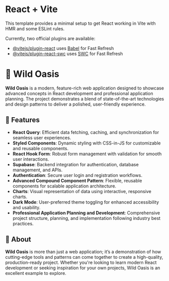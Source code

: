 # React + Vite

This template provides a minimal setup to get React working in Vite with HMR and some ESLint rules.

Currently, two official plugins are available:

- [@vitejs/plugin-react](https://github.com/vitejs/vite-plugin-react/blob/main/packages/plugin-react/README.md) uses [Babel](https://babeljs.io/) for Fast Refresh
- [@vitejs/plugin-react-swc](https://github.com/vitejs/vite-plugin-react-swc) uses [SWC](https://swc.rs/) for Fast Refresh

# 🌴 Wild Oasis  

**Wild Oasis** is a modern, feature-rich web application designed to showcase advanced concepts in React development and professional application planning. The project demonstrates a blend of state-of-the-art technologies and design patterns to deliver a polished, user-friendly experience.  

## 🚀 Features  

- **React Query**: Efficient data fetching, caching, and synchronization for seamless user experiences.  
- **Styled Components**: Dynamic styling with CSS-in-JS for customizable and reusable components.  
- **React Hook Form**: Robust form management with validation for smooth user interactions.  
- **Supabase**: Backend integration for authentication, database management, and APIs.  
- **Authentication**: Secure user login and registration workflows.  
- **Advanced Compound Component Pattern**: Flexible, reusable components for scalable application architecture.  
- **Charts**: Visual representation of data using interactive, responsive charts.  
- **Dark Mode**: User-preferred theme toggling for enhanced accessibility and usability.  
- **Professional Application Planning and Development**: Comprehensive project structure, planning, and implementation following industry best practices.  

## 🌟 About  

**Wild Oasis** is more than just a web application; it’s a demonstration of how cutting-edge tools and patterns can come together to create a high-quality, production-ready project. Whether you're looking to learn modern React development or seeking inspiration for your own projects, Wild Oasis is an excellent example to explore.  
